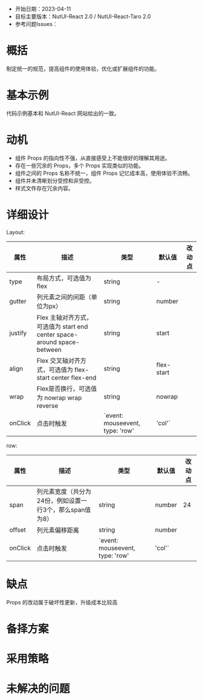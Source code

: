 - 开始日期：2023-04-11
- 目标主要版本：NutUI-React 2.0 / NutUI-React-Taro 2.0
- 参考问题Issues：

# 概括

制定统一的规范，提高组件的使用体验，优化或扩展组件的功能。


# 基本示例

代码示例基本和 NutUI-React 网站给出的一致。


# 动机

- 组件 Props 的指向性不强，从直接感受上不能很好的理解其用途。
- 存在一些冗余的 Props，多个 Props 实现类似的功能。
- 组件之间的 Props 名称不统一，组件 Props 记忆成本高，使用体验不流畅。
- 组件并未清晰划分受控和非受控。
- 样式文件存在冗余内容。


# 详细设计


Layout:

| 属性 | 描述 | 类型 | 默认值 | 改动点 |
| --- | --- | --- | --- | --- |
| type | 布局方式，可选值为flex | string | - |  |
| gutter | 列元素之间的间距（单位为px） | string | number |  |  |
| justify | Flex 主轴对齐方式，可选值为 start end center space-around space-between | string | start |  |
| align | Flex 交叉轴对齐方式，可选值为 flex-start center flex-end | string | flex-start |  |
| wrap | Flex是否换行，可选值为 nowrap wrap reverse | string | nowrap |  |
| onClick | 点击时触发 | `event: mouseevent, type: 'row' | 'col'` |  |  |

row:
    
| 属性 | 描述 | 类型 | 默认值 | 改动点 |
| --- | --- | --- | --- | --- |
| span | 列元素宽度（共分为24份，例如设置一行3个，那么span值为8） | string | number | 24 |  |
| offset | 列元素偏移距离 | string | number |  |  |
| onClick | 点击时触发 | `event: mouseevent, type: 'row' | 'col'` |  |  |


# 缺点

Props 的改动属于破坏性更新，升级成本比较高

# 备择方案


# 采用策略


# 未解决的问题

